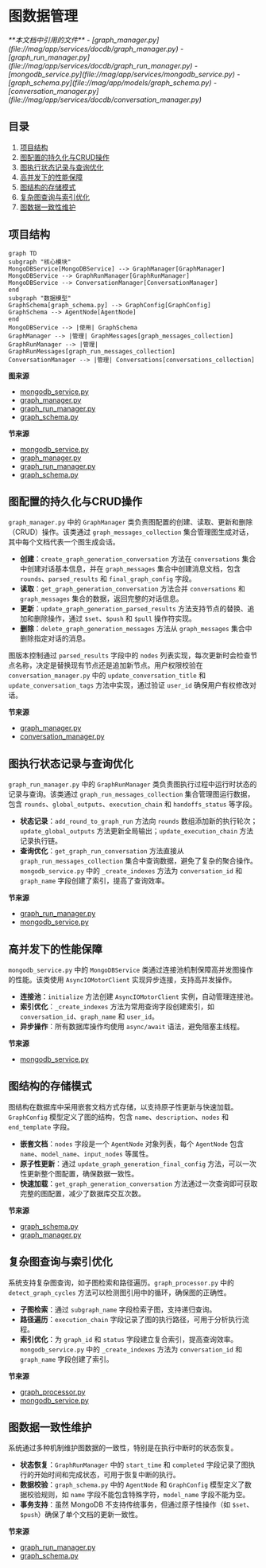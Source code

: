 # 图数据管理

<cite>
**本文档中引用的文件**  
- [graph_manager.py](file://mag/app/services/docdb/graph_manager.py)
- [graph_run_manager.py](file://mag/app/services/docdb/graph_run_manager.py)
- [mongodb_service.py](file://mag/app/services/mongodb_service.py)
- [graph_schema.py](file://mag/app/models/graph_schema.py)
- [conversation_manager.py](file://mag/app/services/docdb/conversation_manager.py)
</cite>

## 目录
1. [项目结构](#项目结构)
2. [图配置的持久化与CRUD操作](#图配置的持久化与crud操作)
3. [图执行状态记录与查询优化](#图执行状态记录与查询优化)
4. [高并发下的性能保障](#高并发下的性能保障)
5. [图结构的存储模式](#图结构的存储模式)
6. [复杂图查询与索引优化](#复杂图查询与索引优化)
7. [图数据一致性维护](#图数据一致性维护)

## 项目结构

```mermaid
graph TD
subgraph "核心模块"
MongoDBService[MongoDBService] --> GraphManager[GraphManager]
MongoDBService --> GraphRunManager[GraphRunManager]
MongoDBService --> ConversationManager[ConversationManager]
end
subgraph "数据模型"
GraphSchema[graph_schema.py] --> GraphConfig[GraphConfig]
GraphSchema --> AgentNode[AgentNode]
end
MongoDBService --> |使用| GraphSchema
GraphManager --> |管理| GraphMessages[graph_messages_collection]
GraphRunManager --> |管理| GraphRunMessages[graph_run_messages_collection]
ConversationManager --> |管理| Conversations[conversations_collection]
```

**图来源**  
- [mongodb_service.py](file://mag/app/services/mongodb_service.py#L12-L417)
- [graph_manager.py](file://mag/app/services/docdb/graph_manager.py#L8-L435)
- [graph_run_manager.py](file://mag/app/services/docdb/graph_run_manager.py#L8-L214)
- [graph_schema.py](file://mag/app/models/graph_schema.py#L77-L88)

**节来源**  
- [mongodb_service.py](file://mag/app/services/mongodb_service.py#L12-L417)
- [graph_manager.py](file://mag/app/services/docdb/graph_manager.py#L8-L435)
- [graph_run_manager.py](file://mag/app/services/docdb/graph_run_manager.py#L8-L214)
- [graph_schema.py](file://mag/app/models/graph_schema.py#L77-L88)

## 图配置的持久化与CRUD操作

`graph_manager.py` 中的 `GraphManager` 类负责图配置的创建、读取、更新和删除（CRUD）操作。该类通过 `graph_messages_collection` 集合管理图生成对话，其中每个文档代表一个图生成会话。

- **创建**：`create_graph_generation_conversation` 方法在 `conversations` 集合中创建对话基本信息，并在 `graph_messages` 集合中创建消息文档，包含 `rounds`、`parsed_results` 和 `final_graph_config` 字段。
- **读取**：`get_graph_generation_conversation` 方法合并 `conversations` 和 `graph_messages` 集合的数据，返回完整的对话信息。
- **更新**：`update_graph_generation_parsed_results` 方法支持节点的替换、追加和删除操作，通过 `$set`、`$push` 和 `$pull` 操作符实现。
- **删除**：`delete_graph_generation_messages` 方法从 `graph_messages` 集合中删除指定对话的消息。

图版本控制通过 `parsed_results` 字段中的 `nodes` 列表实现，每次更新时会检查节点名称，决定是替换现有节点还是追加新节点。用户权限校验在 `conversation_manager.py` 中的 `update_conversation_title` 和 `update_conversation_tags` 方法中实现，通过验证 `user_id` 确保用户有权修改对话。

**节来源**  
- [graph_manager.py](file://mag/app/services/docdb/graph_manager.py#L8-L435)
- [conversation_manager.py](file://mag/app/services/docdb/conversation_manager.py#L8-L437)

## 图执行状态记录与查询优化

`graph_run_manager.py` 中的 `GraphRunManager` 类负责图执行过程中运行时状态的记录与查询。该类通过 `graph_run_messages_collection` 集合管理图运行数据，包含 `rounds`、`global_outputs`、`execution_chain` 和 `handoffs_status` 等字段。

- **状态记录**：`add_round_to_graph_run` 方法向 `rounds` 数组添加新的执行轮次；`update_global_outputs` 方法更新全局输出；`update_execution_chain` 方法记录执行链。
- **查询优化**：`get_graph_run_conversation` 方法直接从 `graph_run_messages_collection` 集合中查询数据，避免了复杂的聚合操作。`mongodb_service.py` 中的 `_create_indexes` 方法为 `conversation_id` 和 `graph_name` 字段创建了索引，提高了查询效率。

**节来源**  
- [graph_run_manager.py](file://mag/app/services/docdb/graph_run_manager.py#L8-L214)
- [mongodb_service.py](file://mag/app/services/mongodb_service.py#L12-L417)

## 高并发下的性能保障

`mongodb_service.py` 中的 `MongoDBService` 类通过连接池机制保障高并发图操作的性能。该类使用 `AsyncIOMotorClient` 实现异步连接，支持高并发操作。

- **连接池**：`initialize` 方法创建 `AsyncIOMotorClient` 实例，自动管理连接池。
- **索引优化**：`_create_indexes` 方法为常用查询字段创建索引，如 `conversation_id`、`graph_name` 和 `user_id`。
- **异步操作**：所有数据库操作均使用 `async/await` 语法，避免阻塞主线程。

**节来源**  
- [mongodb_service.py](file://mag/app/services/mongodb_service.py#L12-L417)

## 图结构的存储模式

图结构在数据库中采用嵌套文档方式存储，以支持原子性更新与快速加载。`GraphConfig` 模型定义了图的结构，包含 `name`、`description`、`nodes` 和 `end_template` 字段。

- **嵌套文档**：`nodes` 字段是一个 `AgentNode` 对象列表，每个 `AgentNode` 包含 `name`、`model_name`、`input_nodes` 等属性。
- **原子性更新**：通过 `update_graph_generation_final_config` 方法，可以一次性更新整个图配置，确保数据一致性。
- **快速加载**：`get_graph_generation_conversation` 方法通过一次查询即可获取完整的图配置，减少了数据库交互次数。

**节来源**  
- [graph_schema.py](file://mag/app/models/graph_schema.py#L77-L88)
- [graph_manager.py](file://mag/app/services/docdb/graph_manager.py#L8-L435)

## 复杂图查询与索引优化

系统支持复杂图查询，如子图检索和路径遍历。`graph_processor.py` 中的 `detect_graph_cycles` 方法可以检测图引用中的循环，确保图的正确性。

- **子图检索**：通过 `subgraph_name` 字段检索子图，支持递归查询。
- **路径遍历**：`execution_chain` 字段记录了图的执行路径，可用于分析执行流程。
- **索引优化**：为 `graph_id` 和 `status` 字段建立复合索引，提高查询效率。`mongodb_service.py` 中的 `_create_indexes` 方法为 `conversation_id` 和 `graph_name` 字段创建了索引。

**节来源**  
- [graph_processor.py](file://mag/app/services/graph/graph_processor.py#L425-L466)
- [mongodb_service.py](file://mag/app/services/mongodb_service.py#L12-L417)

## 图数据一致性维护

系统通过多种机制维护图数据的一致性，特别是在执行中断时的状态恢复。

- **状态恢复**：`GraphRunManager` 中的 `start_time` 和 `completed` 字段记录了图执行的开始时间和完成状态，可用于恢复中断的执行。
- **数据校验**：`graph_schema.py` 中的 `AgentNode` 和 `GraphConfig` 模型定义了数据校验规则，如 `name` 字段不能包含特殊字符，`model_name` 字段不能为空。
- **事务支持**：虽然 MongoDB 不支持传统事务，但通过原子性操作（如 `$set`、`$push`）确保了单个文档的更新一致性。

**节来源**  
- [graph_run_manager.py](file://mag/app/services/docdb/graph_run_manager.py#L8-L214)
- [graph_schema.py](file://mag/app/models/graph_schema.py#L40-L81)